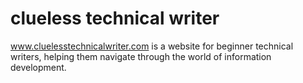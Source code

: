 # clueless technical writer
www.cluelesstechnicalwriter.com is a website for beginner technical writers, helping them navigate through the world of information development.
